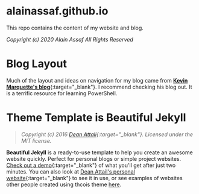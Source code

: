 # alainassaf.github.io

This repo contains the content of my website and blog.

*Copyright (c) 2020 Alain Assaf All Rights Reserved*

# Blog Layout

Much of the layout and ideas on navigation for my blog came from [**Kevin Marquette's blog**](https://powershellexplained.com/){:target="_blank"}. I recommend checking his blog out. It is a terrific resource for learning PowerShell.

# Theme Template is Beautiful Jekyll

> *Copyright (c) 2016 [Dean Attali](http://deanattali.com){:target="_blank"}. Licensed under the MIT license.*

**Beautiful Jekyll** is a ready-to-use template to help you create an awesome website quickly. Perfect for personal blogs or simple project websites.  [Check out a demo](http://deanattali.com/beautiful-jekyll){:target="_blank"} of what you'll get after just two minutes.  You can also look at [Dean Attail's personal website](http://deanattali.com){:target="_blank"} to see it in use, or see examples of websites other people created using thcois theme [here](#featured-users-success-stories).
